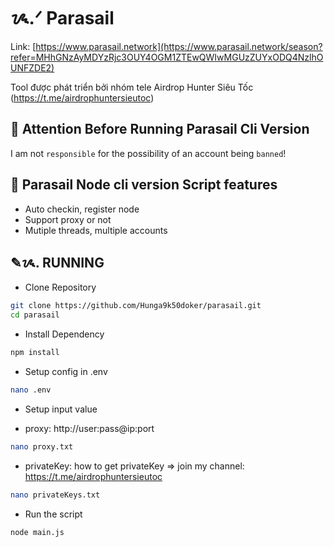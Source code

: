 # ᝰ.ᐟ Parasail

Link: [https://www.parasail.network](https://www.parasail.network/season?refer=MHhGNzAyMDYzRjc3OUY4OGM1ZTEwQWIwMGUzZUYxODQ4NzlhOUNFZDE2)

Tool được phát triển bởi nhóm tele Airdrop Hunter Siêu Tốc (https://t.me/airdrophuntersieutoc)

## 🚨 Attention Before Running Parasail Cli Version

I am not `responsible` for the possibility of an account being `banned`!

## 📎 Parasail Node cli version Script features

- Auto checkin, register node
- Support proxy or not
- Mutiple threads, multiple accounts

## ✎ᝰ. RUNNING

- Clone Repository

```bash
git clone https://github.com/Hunga9k50doker/parasail.git
cd parasail
```

- Install Dependency

```bash
npm install
```

- Setup config in .env

```bash
nano .env
```

- Setup input value

* proxy: http://user:pass@ip:port

```bash
nano proxy.txt
```

- privateKey: how to get privateKey => join my channel: https://t.me/airdrophuntersieutoc

```bash
nano privateKeys.txt
```

- Run the script

```bash
node main.js
```

